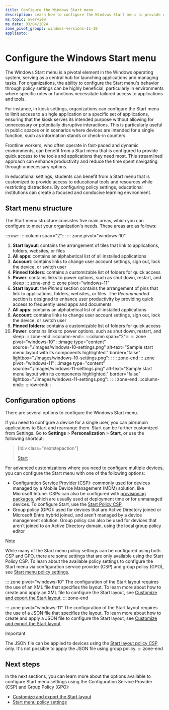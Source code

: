 ```yaml
---
title: Configure the Windows Start menu
description: Learn how to configure the Windows Start menu to provide quick access to the tools and applications that users need most.
ms.topic: overview
ms.date: 03/04/2024
zone_pivot_groups: windows-versions-11-10
appliesto:
---
```


# Configure the Windows Start menu

The Windows Start menu is a pivotal element in the Windows operating system, serving as a central hub for launching applications and managing tasks. For organizations, the ability to configure the Start menu's behavior through policy settings can be highly beneficial, particularly in environments where specific roles or functions necessitate tailored access to applications and tools.

For instance, in kiosk settings, organizations can configure the Start menu to limit access to a single application or a specific set of applications, ensuring that the kiosk serves its intended purpose without allowing for unnecessary or potentially disruptive interactions. This is particularly useful in public spaces or in scenarios where devices are intended for a single function, such as information stands or check-in counters.

Frontline workers, who often operate in fast-paced and dynamic environments, can benefit from a Start menu that is configured to provide quick access to the tools and applications they need most. This streamlined approach can enhance productivity and reduce the time spent navigating through unnecessary options.

In educational settings, students can benefit from a Start menu that is customized to provide access to educational tools and resources while restricting distractions. By configuring policy settings, educational institutions can create a focused and conducive learning environment.

## Start menu structure

The Start menu structure consistes five main areas, which you can configure to meet your organization's needs. These areas are as follows:

:::row:::
:::column span="2":::
::: zone pivot="windows-10"
1. **Start layout**: contains the arrangement of tiles that link to applications, folders, websites, or files
1. **All apps**: contains an alphabetical list of all installed applications
1. **Account**: contains links to change user account settings, sign out, lock the device, or switch user
1. **Pinned folders**: contains a customizable list of folders for quick access
1. **Power**: contains links to power options, such as shut down, restart, and sleep
::: zone-end
::: zone pivot="windows-11"
1. **Start layout**: the *Pinned* section contains the arrangement of pins that link to applications, folders, websites, or files. The *Recommended* section is designed to enhance user productivity by providing quick access to frequently used apps and documents
1. **All apps**: contains an alphabetical list of all installed applications
1. **Account**: contains links to change user account settings, sign out, lock the device, or switch user
1. **Pinned folders**: contains a customizable list of folders for quick access
1. **Power**: contains links to power options, such as shut down, restart, and sleep
::: zone-end
:::column-end:::
:::column span="2":::
::: zone pivot="windows-10"
    :::image type="content" source="./images/windows-10-settings.png" alt-text="Sample start menu layout with its components highlighted." border="false" lightbox="./images/windows-10-settings.png":::
::: zone-end
::: zone pivot="windows-11"
    :::image type="content" source="./images/windows-11-settings.png" alt-text="Sample start menu layout with its components highlighted." border="false" lightbox="./images/windows-11-settings.png":::
::: zone-end
    :::column-end:::
:::row-end:::

## Configuration options

There are several options to configure the Windows Start menu.

If you need to configure a device for a single user, you can pin/unpin applications to Start and rearrange them. Start can be further customized from Settings. Go to **Settings** > **Personalization** > **Start**, or use the following shortcut:

> [!div class="nextstepaction"]
>
> [Start](ms-settings:personalization-start)

For advanced customizations where you need to configure multiple devices, you can configure the Start menu with one of the following options:

- Configuration Service Provider (CSP): commonly used for devices managed by a Mobile Device Management (MDM) solution, like Microsoft Intune. CSPs can also be configured with [provisioning packages](../provisioning-packages/how-it-pros-can-use-configuration-service-providers#csps-in-windows-configuration-designer), which are usually used at deployment time or for unmanaged devices. To configure Start, use the [Start Policy CSP][WIN-1].
- Group policy (GPO): used for devices that are Active Directory joined or Microsoft Entra hybrid joined, and aren't managed by a device management solution. Group policy can also be used for devices that aren't joined to an Active Directory domain, using the local group policy editor

> [!NOTE]
> While many of the Start menu policy settings can be configured using both CSP and GPO, there are some settings that are only available using the Start Policy CSP. To learn about the available policy settings to configure the Start menu via configuration service provider (CSP) and group policy (GPO), see [Start menu policy settings](policy-settings.md).

::: zone pivot="windows-10"
The configuration of the Start layout requires the use of an XML file that specifies the layout. To learn more about how to create and apply an XML file to configure the Start layout, see [Customize and export the Start layout](layout.md).
::: zone-end

::: zone pivot="windows-11"
The configuration of the Start layout requires the use of a JSON file that specifies the layout. To learn more about how to create and apply a JSON file to configure the Start layout, see [Customize and export the Start layout](layout.md).

> [!IMPORTANT]
> The JSON file can be applied to devices using the [Start layout policy CSP](policy-settings.md#start-layout) only. It's not possible to apply the JSON file using group policy.
::: zone-end

## Next steps

In the next sections, you can learn more about the options available to configure Start menu settings using the Configuration Service Provider (CSP) and Group Policy (GPO):

- [Customize and export the Start layout](layout.md)
- [Start menu policy settings](policy-settings.md)

<!--links-->

[WIN-1]: /windows/client-management/mdm/policy-csp-start